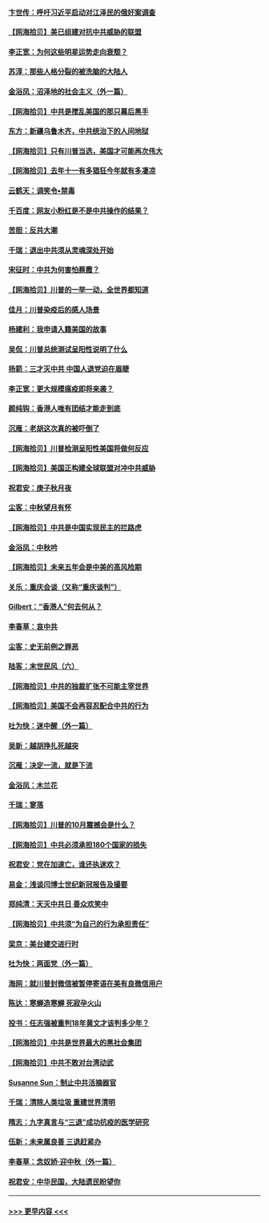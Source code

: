 #### [卞世传：呼吁习近平启动对江泽民的俄奸案调查](../pages/nsc993/n12469722.md?t=10121851) 
#### [【网海拾贝】美已组建对抗中共威胁的联盟](../pages/nsc993/n12469018.md?t=10121851) 
#### [李正宽：为何这些明星运势走向衰颓？](../pages/nsc993/n12468730.md?t=10121851) 
#### [苏淳：那些人格分裂的被洗脑的大陆人](../pages/nsc993/n12467858.md?t=10121851) 
#### [金浴凤：沼泽地的社会主义（外一篇）](../pages/nsc993/n12467792.md?t=10121851) 
#### [【网海拾贝】中共是搅乱美国的那只幕后黑手](../pages/nsc993/n12467700.md?t=10121851) 
#### [东方：新疆乌鲁木齐，中共统治下的人间地狱](../pages/nsc993/n12466075.md?t=10121851) 
#### [【网海拾贝】只有川普当选，美国才可能再次伟大](../pages/nsc993/n12466013.md?t=10121851) 
#### [【网海拾贝】去年十一有多猖狂今年就有多凄凉](../pages/nsc993/n12463649.md?t=10121851) 
#### [云鹤天：调笑令▪禁毒](../pages/nsc993/n12462975.md?t=10121851) 
#### [千百度：网友小粉红是不是中共操作的结果？](../pages/nsc993/n12461025.md?t=10121851) 
#### [苦胆：反共大潮](../pages/nsc993/n12459469.md?t=10121851) 
#### [千瑞：退出中共须从灵魂深处开始](../pages/nsc993/n12459437.md?t=10121851) 
#### [宋征时：中共为何害怕蔡霞？](../pages/nsc993/n12459097.md?t=10121851) 
#### [【网海拾贝】川普的一举一动，全世界都知道](../pages/nsc993/n12458825.md?t=10121851) 
#### [佳月：川普染疫后的感人场景](../pages/nsc993/n12456994.md?t=10121851) 
#### [杨建利：我申请入籍美国的故事](../pages/nsc993/n12455635.md?t=10121851) 
#### [吴侃：川普总统测试呈阳性说明了什么](../pages/nsc993/n12451869.md?t=10121851) 
#### [扬箭：三才灭中共 中国人退党迫在眉睫](../pages/nsc993/n12451842.md?t=10121851) 
#### [李正宽：更大规模瘟疫即将来袭？](../pages/nsc993/n12451455.md?t=10121851) 
#### [颜纯钩：香港人唯有团结才能走到底](../pages/nsc993/n12450870.md?t=10121851) 
#### [沉雁：老胡这次真的被吓倒了](../pages/nsc993/n12449796.md?t=10121851) 
#### [【网海拾贝】川普检测呈阳性美国将做何反应](../pages/nsc993/n12449042.md?t=10121851) 
#### [【网海拾贝】美国正构建全球联盟对冲中共威胁](../pages/nsc993/n12446580.md?t=10121851) 
#### [祝君安：庚子秋月夜](../pages/nsc993/n12445870.md?t=10121851) 
#### [尘客：中秋望月有怀](../pages/nsc993/n12444632.md?t=10121851) 
#### [【网海拾贝】中共是中国实现民主的拦路虎](../pages/nsc993/n12443573.md?t=10121851) 
#### [金浴凤：中秋吟](../pages/nsc993/n12441773.md?t=10121851) 
#### [【网海拾贝】未来五年会是中美的高风险期](../pages/nsc993/n12440760.md?t=10121851) 
#### [关乐：重庆会谈（又称“重庆谈判”）](../pages/nsc993/n12437525.md?t=10121851) 
#### [Gilbert：“香港人”何去何从？](../pages/nsc993/n12435894.md?t=10121851) 
#### [李春草：哀中共](../pages/nsc993/n12435874.md?t=10121851) 
#### [尘客：史无前例之罪恶](../pages/nsc993/n12435762.md?t=10121851) 
#### [陆客：末世民风（六）](../pages/nsc993/n12435354.md?t=10121851) 
#### [【网海拾贝】中共的独裁扩张不可能主宰世界](../pages/nsc993/n12435151.md?t=10121851) 
#### [【网海拾贝】美国不会再容忍配合中共的行为](../pages/nsc993/n12433808.md?t=10121851) 
#### [吐为快：迷中醒（外一篇）](../pages/nsc993/n12433585.md?t=10121851) 
#### [吴新：越胡挣扎死越突](../pages/nsc993/n12433562.md?t=10121851) 
#### [沉雁：决定一流，就是下流](../pages/nsc993/n12432128.md?t=10121851) 
#### [金浴凤：木兰花](../pages/nsc993/n12432124.md?t=10121851) 
#### [千瑞：寥落](../pages/nsc993/n12432071.md?t=10121851) 
#### [【网海拾贝】川普的10月震撼会是什么？](../pages/nsc993/n12431624.md?t=10121851) 
#### [【网海拾贝】中共必须承担180个国家的损失](../pages/nsc993/n12428893.md?t=10121851) 
#### [祝君安：党在加速亡，谁还执迷欢？](../pages/nsc993/n12428652.md?t=10121851) 
#### [易金：浅谈闫博士世纪新冠报告及撮要](../pages/nsc993/n12426822.md?t=10121851) 
#### [郑纯清：天灭中共日 善众欢笑中](../pages/nsc993/n12426784.md?t=10121851) 
#### [【网海拾贝】中共须“为自己的行为承担责任”](../pages/nsc993/n12426067.md?t=10121851) 
#### [梁京：美台建交进行时](../pages/nsc993/n12424066.md?t=10121851) 
#### [吐为快：两面党（外一篇）](../pages/nsc993/n12424043.md?t=10121851) 
#### [海网：就川普封微信被暂停寄语在美有良微信用户](../pages/nsc993/n12424021.md?t=10121851) 
#### [陈达：寒蝉造寒蝉 死寂孕火山](../pages/nsc993/n12423958.md?t=10121851) 
#### [投书：任志强被重判18年黄文才该判多少年？](../pages/nsc993/n12423672.md?t=10121851) 
#### [【网海拾贝】中共是世界最大的黑社会集团](../pages/nsc993/n12423543.md?t=10121851) 
#### [【网海拾贝】中共不敢对台湾动武](../pages/nsc993/n12421418.md?t=10121851) 
#### [Susanne Sun：制止中共活摘器官](../pages/nsc993/n12419654.md?t=10121851) 
#### [千瑞：清除人类垃圾 重建世界清明](../pages/nsc993/n12419414.md?t=10121851) 
#### [隋志：九字真言与“三退”成功抗疫的医学研究](../pages/nsc993/n12419248.md?t=10121851) 
#### [伍新：未来属良善 三退赶紧办](../pages/nsc993/n12418496.md?t=10121851) 
#### [李春草：念奴娇·迎中秋（外一篇）](../pages/nsc993/n12418465.md?t=10121851) 
#### [祝君安：中华民国，大陆遗民盼望你](../pages/nsc993/n12418089.md?t=10121851) 

----
#### [ >>> 更早内容 <<< ](../indexes/nsc993-earlier.md)
